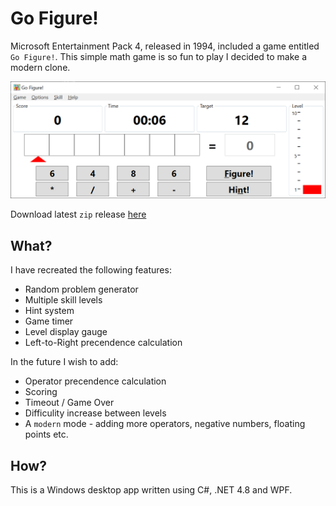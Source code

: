 # Go Figure!

Microsoft Entertainment Pack 4, released in 1994, included a game entitled `Go Figure!`. This simple math game is so fun to play I decided to make a modern clone.

![Screenshot of App](docs/screenshot.png)

Download latest `zip` release [here](https://github.com/djfdyuruiry/go-figure/releases/download/v0.05/go-figure-v0.05.zip)

## What?

I have recreated the following features:

- Random problem generator
- Multiple skill levels
- Hint system
- Game timer
- Level display gauge
- Left-to-Right precendence calculation

In the future I wish to add:

- Operator precendence calculation
- Scoring
- Timeout / Game Over
- Difficulity increase between levels
- A `modern` mode - adding more operators, negative numbers, floating points etc.

## How?

This is a Windows desktop app written using C#, .NET 4.8 and WPF. 


